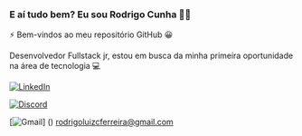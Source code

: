 ### E aí tudo bem? Eu sou Rodrigo Cunha 👋🏼

⚡ Bem-vindos ao meu repositório GitHub 😀

Desenvolvedor Fullstack jr, estou em busca da minha primeira oportunidade na área de tecnologia 💻 

[![LinkedIn](https://img.shields.io/badge/LinkedIn-0077B5?style=for-the-badge&logo=linkedin&logoColor=white)](linkedin.com/in/rodsluizz)

[![Discord](https://img.shields.io/badge/Discord-7289DA?style=for-the-badge&logo=discord&logoColor=white)](https://discord.gg/3upDGYP5)

[![Gmail](https://img.shields.io/badge/Gmail-D14836?style=for-the-badge&logo=gmail&logoColor=white)]
()
rodrigoluizcferreira@gmail.com





